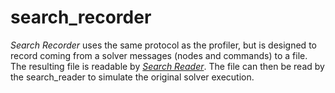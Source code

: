 # search_recorder
*Search Recorder* uses the same protocol as the profiler, but is designed to record coming from a solver messages (nodes and commands) to a file.
The resulting file is readable by [*Search Reader*](https://github.com/cp-profiler/search_reader).
The file can then be read by the search_reader to simulate the original solver execution.
